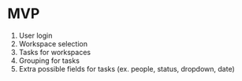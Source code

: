# MVP

1. User login
2. Workspace selection
3. Tasks for workspaces
4. Grouping for tasks
5. Extra possible fields for tasks (ex. people, status, dropdown, date)
